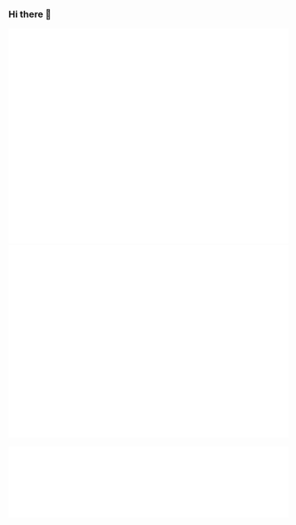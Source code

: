 ### Hi there 👋

<!--
**KooKouse/KooKouse** is a ✨ _special_ ✨ repository because its `README.md` (this file) appears on your GitHub profile.

Here are some ideas to get you started:

- 🔭 I’m currently working on ...
- 🌱 I’m currently learning ...
- 👯 I’m looking to collaborate on ...
- 🤔 I’m looking for help with ...
- 💬 Ask me about ...
- 📫 How to reach me: ...
- 😄 Pronouns: ...
- ⚡ Fun fact: ...
-->
<script src="https://gist.github.com/KooKouse/d4a4eaff98a7509c57166c9b9f634e21.js"></script>
![Metrics](/github-metrics.svg)
![Metrics](/metrics.plugin.isocalendar.fullyear.svg)
<!-- ![Metrics](/metrics.plugin.isocalendar.svg) -->
![Metrics](/metrics.plugin.languages.indepth.svg)

